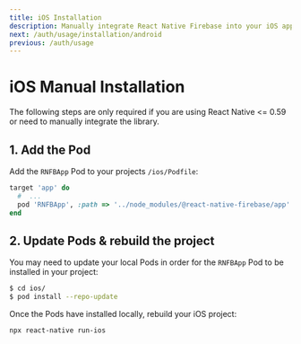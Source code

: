 ```yaml
---
title: iOS Installation
description: Manually integrate React Native Firebase into your iOS application.
next: /auth/usage/installation/android
previous: /auth/usage
---
```


# iOS Manual Installation

The following steps are only required if you are using React Native \<= 0.59 or need to manually integrate the library.

## 1. Add the Pod

Add the `RNFBApp` Pod to your projects `/ios/Podfile`:

```ruby
target 'app' do
  #  ...
  pod 'RNFBApp', :path => '../node_modules/@react-native-firebase/app'
end
```

## 2. Update Pods & rebuild the project

You may need to update your local Pods in order for the `RNFBApp` Pod to be installed in your project:

```bash
$ cd ios/
$ pod install --repo-update
```

Once the Pods have installed locally, rebuild your iOS project:

```bash
npx react-native run-ios
```
